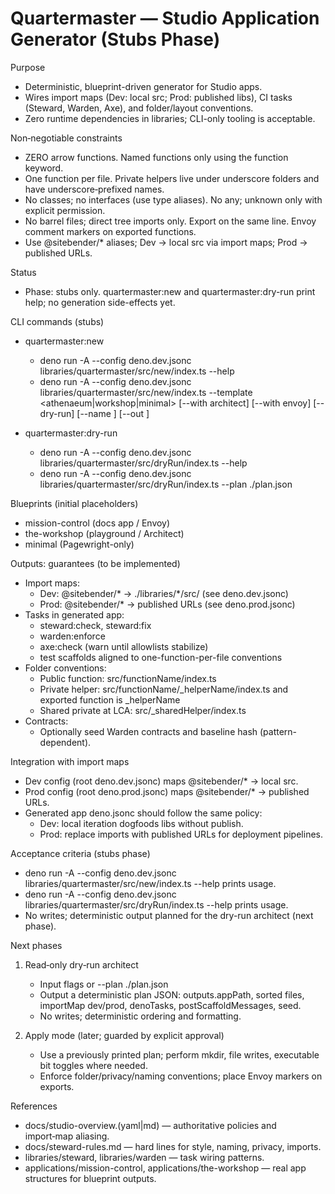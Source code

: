 # Quartermaster — Studio Application Generator (Stubs Phase)

Purpose
- Deterministic, blueprint-driven generator for Studio apps.
- Wires import maps (Dev: local src; Prod: published libs), CI tasks (Steward, Warden, Axe), and folder/layout conventions.
- Zero runtime dependencies in libraries; CLI-only tooling is acceptable.

Non‑negotiable constraints
- ZERO arrow functions. Named functions only using the function keyword.
- One function per file. Private helpers live under underscore folders and have underscore‑prefixed names.
- No classes; no interfaces (use type aliases). No any; unknown only with explicit permission.
- No barrel files; direct tree imports only. Export on the same line. Envoy comment markers on exported functions.
- Use @sitebender/* aliases; Dev → local src via import maps; Prod → published URLs.

Status
- Phase: stubs only. quartermaster:new and quartermaster:dry-run print help; no generation side-effects yet.

CLI commands (stubs)
- quartermaster:new
  - deno run -A --config deno.dev.jsonc libraries/quartermaster/src/new/index.ts --help
  - deno run -A --config deno.dev.jsonc libraries/quartermaster/src/new/index.ts --template <athenaeum|workshop|minimal> [--with architect] [--with envoy] [--dry-run] [--name <app-name>] [--out <path>]

- quartermaster:dry-run
  - deno run -A --config deno.dev.jsonc libraries/quartermaster/src/dryRun/index.ts --help
  - deno run -A --config deno.dev.jsonc libraries/quartermaster/src/dryRun/index.ts --plan ./plan.json

Blueprints (initial placeholders)
- mission-control (docs app / Envoy)
- the-workshop (playground / Architect)
- minimal (Pagewright-only)

Outputs: guarantees (to be implemented)
- Import maps:
  - Dev: @sitebender/* → ./libraries/*/src/ (see deno.dev.jsonc)
  - Prod: @sitebender/* → published URLs (see deno.prod.jsonc)
- Tasks in generated app:
  - steward:check, steward:fix
  - warden:enforce
  - axe:check (warn until allowlists stabilize)
  - test scaffolds aligned to one-function-per-file conventions
- Folder conventions:
  - Public function: src/functionName/index.ts
  - Private helper: src/functionName/_helperName/index.ts and exported function is _helperName
  - Shared private at LCA: src/_sharedHelper/index.ts
- Contracts:
  - Optionally seed Warden contracts and baseline hash (pattern-dependent).

Integration with import maps
- Dev config (root deno.dev.jsonc) maps @sitebender/* → local src.
- Prod config (root deno.prod.jsonc) maps @sitebender/* → published URLs.
- Generated app deno.jsonc should follow the same policy:
  - Dev: local iteration dogfoods libs without publish.
  - Prod: replace imports with published URLs for deployment pipelines.

Acceptance criteria (stubs phase)
- deno run -A --config deno.dev.jsonc libraries/quartermaster/src/new/index.ts --help prints usage.
- deno run -A --config deno.dev.jsonc libraries/quartermaster/src/dryRun/index.ts --help prints usage.
- No writes; deterministic output planned for the dry-run architect (next phase).

Next phases
1) Read‑only dry‑run architect
   - Input flags or --plan ./plan.json
   - Output a deterministic plan JSON: outputs.appPath, sorted files, importMap dev/prod, denoTasks, postScaffoldMessages, seed.
   - No writes; deterministic ordering and formatting.

2) Apply mode (later; guarded by explicit approval)
   - Use a previously printed plan; perform mkdir, file writes, executable bit toggles where needed.
   - Enforce folder/privacy/naming conventions; place Envoy markers on exports.

References
- docs/studio-overview.(yaml|md) — authoritative policies and import‑map aliasing.
- docs/steward-rules.md — hard lines for style, naming, privacy, imports.
- libraries/steward, libraries/warden — task wiring patterns.
- applications/mission-control, applications/the-workshop — real app structures for blueprint outputs.

